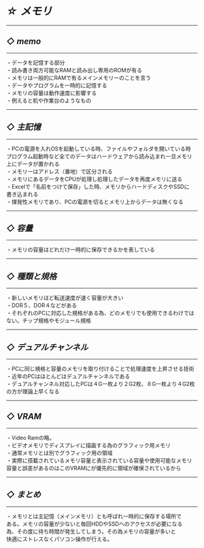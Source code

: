 # *☆ メモリ*
___
## *◇ memo*
___
・データを記憶する部分  
・読み書き両方可能なRAMと読み出し専用のROMが有る  
・メモリは一般的にRAMで有るメインメモリーのことを言う  
・データやプログラムを一時的に記憶する  
・メモリの容量は動作速度に影響する  
・例えると机や作業台のようなもの  
___
## *◇ 主記憶*
___
・PCの電源を入れOSを起動している時、ファイルやフォルダを開いている時  
プログラム起動時など全てのデータはハードウェアから読み込まれ一旦メモリ  
上にデータが置かれる  
・メモリーはアドレス（番地）で区分される  
・メモリにあるデータをCPUが処理し処理したデータを再度メモリに送る  
・Excelで「名前をつけて保存」した時、メモリからハードディスクやSSDに  
書き込まれる  
・揮発性メモリであり、PCの電源を切るとメモリ上からデータは無くなる  
___
## *◇ 容量*
___
・メモリの容量はどれだけ一時的に保存できるかを表している  
___
## *◇ 種類と規格*
___
・新しいメモリほど転送速度が速く容量が大きい  
・DOR５、DOR４などがある  
・それぞれのPCに対応した規格がある為、どのメモリでも使用できるわけでは  
ない。チップ規格やモジュール規格  
___
## *◇ デュアルチャンネル*
___
・PCに同じ規格と容量のメモリを取り付けることで処理速度を上昇させる技術  
・近年のPCはほとんどはデュアルチャンネルである  
・デュアルチャンネル対応したPCは４G一枚より２G2枚、８G一枚より４G2枚  
の方が理論上早くなる  
___
## *◇ VRAM*
___
・Video Ramの略。  
・ビデオメモリでディスプレイに描画する為のグラフィック用メモリ  
・通常メモリとは別でグラフィック用の領域  
・実際に搭載されているメモリ容量と表示されている容量や使用可能なメモリ  
容量と誤差があるのはこのVRAMにが優先的に領域が確保されているから  
___
## *◇ まとめ*  
___
・メモリとは主記憶（メインメモリ）とも呼ばれ一時的に保存する場所で  
ある。メモリの容量が少ないと毎回HDDやSSDへのアクセスが必要になる  
為、その度に待ち時間が発生してしまう。その為メモリの容量が多いと  
快適にストレスなくパソコン操作が行える。